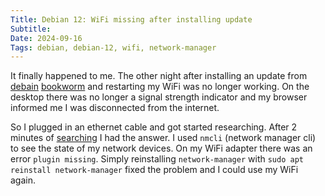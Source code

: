 ```yaml
---
Title: Debian 12: WiFi missing after installing update
Subtitle:
Date: 2024-09-16
Tags: debian, debian-12, wifi, network-manager
---
```


It finally happened to me. The other night after installing an update from [debain](https://www.debian.org/)
[bookworm](https://www.debian.org/releases/bookworm/) and restarting my WiFi was no longer working. On the desktop
there was no longer a signal strength indicator and my browser informed me I was disconnected from the internet.

So I plugged in an ethernet cable and got started researching. After 2 minutes of [searching](https://duckduckgo.com/) I
had the answer. I used `nmcli` (network manager cli) to see the state of my network devices. On my WiFi adapter there
was an error `plugin missing`. Simply reinstalling `network-manager` with `sudo apt reinstall network-manager` fixed the
problem and I could use my WiFi again.